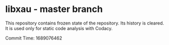 # libxau - master branch

This repository contains frozen state of the repository.
Its history is cleared. It is used only for static code
analysis with Codacy.

Commit Time: 1689076462